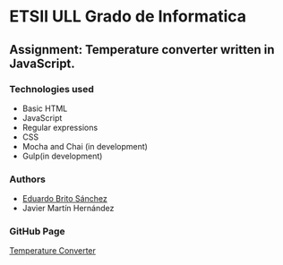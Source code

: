 # ETSII ULL Grado de Informatica

## Assignment: Temperature converter written in JavaScript.

### Technologies used

* Basic HTML
* JavaScript
* Regular expressions
* CSS
* Mocha and Chai (in development)
* Gulp(in development)

### Authors

* [Eduardo Brito Sánchez](eduardobritosan.github.io) 
* Javier Martín Hernández

### GitHub Page
[Temperature Converter](eduardobritosan.github.io/temperature-converter-2016-javascript/)
